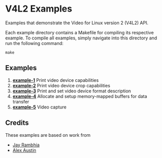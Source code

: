# V4L2 Examples

Examples that demonstrate the Video for Linux version 2 (V4L2) API.

Each example directory contains a Makefile for compiling its respective example. To compile all
examples, simply navigate into this directory and run the following command:

```
make
```

## Examples

1. **[example-1](https://github.com/kmdouglass/v4l2-examples/tree/master/example-1)** Print video
   device capabilities
2. **[example-2](https://github.com/kmdouglass/v4l2-examples/tree/master/example-2)** Print video
   device crop capabilities
3. **[example-3](https://github.com/kmdouglass/v4l2-examples/tree/master/example-3)** Print and set
   video device format description
4. **[example-4](https://github.com/kmdouglass/v4l2-examples/tree/master/example-4)** Allocate and
   setup memory-mapped buffers for data transfer
5. **[example-5](https://github.com/kmdouglass/v4l2-examples/tree/master/example-5)** Video capture

## Credits

These examples are based on work from

- [Jay Rambhia](https://jayrambhia.com/blog/capture-v4l2)
- [Alex Austin](https://gist.github.com/Circuitsoft/1126411)
